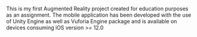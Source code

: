 This is my first Augmented Reality project created for education purposes as an assignment.
The mobile application has been developed with the use of Unity Engine as well as Vuforia Engine package and is available on devices consuming iOS version >= 12.0
